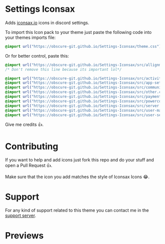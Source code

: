 # Settings Iconsax
Adds [iconsax.io](https://iconsax.io) icons in discord settings.

To import this Icon pack to your theme just paste the following code into your themes imports file:

```css
@import url("https://obscure-git.github.io/Settings-Iconsax/theme.css");
```

Or for better control, paste this:

```css
@import url("https://obscure-git.github.io/Settings-Iconsax/src/allignment.css");
/* Don't remove this line because its important lol*/

@import url("https://obscure-git.github.io/Settings-Iconsax/src/activity-settings.css");
@import url("https://obscure-git.github.io/Settings-Iconsax/src/app-settings.css");
@import url("https://obscure-git.github.io/Settings-Iconsax/src/community.css");
@import url("https://obscure-git.github.io/Settings-Iconsax/src/other.css");
@import url("https://obscure-git.github.io/Settings-Iconsax/src/payment-settings.css");
@import url("https://obscure-git.github.io/Settings-Iconsax/src/powercord.css");
@import url("https://obscure-git.github.io/Settings-Iconsax/src/server.css");
@import url("https://obscure-git.github.io/Settings-Iconsax/src/user-management.css");
@import url("https://obscure-git.github.io/Settings-Iconsax/src/user-settings.css");
```

Give me credits 👍.

# Contributing

If you want to help and add icons just fork this repo and do your stuff and open a Pull Request 👍.

Make sure that the icon you add matches the style of Iconsax Icons 😂.

# Support

For any kind of support related to this theme you can contact me in the [support server](https://discord.gg/B9TK7nqRE4).

# Previews

<img src="https://obscure-git.github.io/Settings-Iconsax/assets/1.png" alt="">

<br>

<img src="https://obscure-git.github.io/Settings-Iconsax/assets/2.png" alt="">
